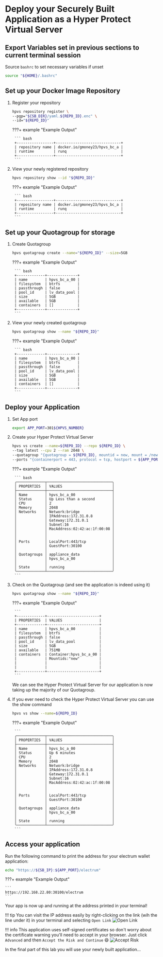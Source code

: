 # Deploy your Securely Built Application as a Hyper Protect Virtual Server

## Export Variables set in previous sections to current terminal session

Source `bashrc` to set necessary variables if unset

``` bash
source "${HOME}/.bashrc"
```

## Set up your Docker Image Repository

1. Register your repository

    ``` bash
    hpvs repository register \
    --pgp="${SB_DIR}/yaml.${REPO_ID}.enc" \
    --id="${REPO_ID}"
    ```

    ???+ example "Example Output"

        ``` bash
        +-----------------+------------------------------+
        | repository name | docker.io/gmoney23/hpvs_bc_a |
        | runtime         | runq                         |
        +-----------------+------------------------------+
        ```

2. View your newly registered repository

    ``` bash
    hpvs repository show --id "${REPO_ID}"
    ```

    ???+ example "Example Output"

        ``` bash
        +-----------------+------------------------------+
        | repository name | docker.io/gmoney23/hpvs_bc_a |
        | runtime         | runq                         |
        +-----------------+------------------------------+
        ```

## Set up your Quotagroup for storage

1. Create Quotagroup

    ``` bash
    hpvs quotagroup create --name="${REPO_ID}" --size=5GB
    ```

    ???+ example "Example Output"

        ``` bash
        +-------------+--------------+
        | name        | hpvs_bc_a_00 |
        | filesystem  | btrfs        |
        | passthrough | false        |
        | pool_id     | lv_data_pool |
        | size        | 5GB          |
        | available   | 5GB          |
        | containers  | []           |
        +-------------+--------------+
        ```

2. View your newly created quotagroup

    ``` bash
    hpvs quotagroup show --name "${REPO_ID}"
    ```

    ???+ example "Example Output"

        ``` bash
        +-------------+--------------+
        | name        | hpvs_bc_a_00 |
        | filesystem  | btrfs        |
        | passthrough | false        |
        | pool_id     | lv_data_pool |
        | size        | 5GB          |
        | available   | 5GB          |
        | containers  | []           |
        +-------------+--------------+
        ```

## Deploy your Application

1. Set App port

    ``` bash
    export APP_PORT=301${HPVS_NUMBER}
    ```

2. Create your Hyper Protect Virtual Server

    ``` bash
    hpvs vs create --name=${REPO_ID} --repo ${REPO_ID} \
    --tag latest --cpu 2 --ram 2048 \
    --quotagroup "{quotagroup = ${REPO_ID}, mountid = new, mount = /newroot, filesystem = btrfs, size = 4GB}" \
    --ports "{containerport = 443, protocol = tcp, hostport = ${APP_PORT}}"
    ```

    ???+ example "Example Output"

        ``` bash
        ╭─────────────┬──────────────────────────────╮
        │ PROPERTIES  │ VALUES                       │
        ├─────────────┼──────────────────────────────┤
        │ Name        │ hpvs_bc_a_00                 │
        │ Status      │ Up Less than a second        │
        │ CPU         │ 2                            │
        │ Memory      │ 2048                         │
        │ Networks    │ Network:bridge               │
        │             │ IPAddress:172.31.0.8         │
        │             │ Gateway:172.31.0.1           │
        │             │ Subnet:16                    │
        │             │ MacAddress:02:42:ac:1f:00:08 │
        │             │                              │
        │             │                              │
        │ Ports       │ LocalPort:443/tcp            │
        │             │ GuestPort:30100              │
        │             │                              │
        │ Quotagroups │ appliance_data               │
        │             │ hpvs_bc_a_00                 │
        │             │                              │
        │ State       │ running                      │
        ╰─────────────┴──────────────────────────────╯
        ```

3. Check on the Quotagroup (and see the application is indeed using it)

    ``` bash
    hpvs quotagroup show --name "${REPO_ID}"
    ```

    ???+ example "Example Output"

        ```
        +-------------+------------------------+
        | PROPERTIES  | VALUES                 |
        +-------------+------------------------+
        | name        | hpvs_bc_a_00           |
        | filesystem  | btrfs                  |
        | passthrough | false                  |
        | pool_id     | lv_data_pool           |
        | size        | 5GB                    |
        | available   | 751MB                  |
        | containers  | Container:hpvs_bc_a_00 |
        |             | Mountids:"new"         |
        |             |                        |
        |             |                        |
        +-------------+------------------------+
        ```

    We can see the Hyper Protect Virtual Server for our application is now taking up the majority of our Quotagroup.

4. If you ever need to check the Hyper Protect Virtual Server you can use the show command

    ``` bash
    hpvs vs show --name=${REPO_ID}
    ```

    ???+ example "Example Output"

        ```
        ╭─────────────┬──────────────────────────────╮
        │ PROPERTIES  │ VALUES                       │
        ├─────────────┼──────────────────────────────┤
        │ Name        │ hpvs_bc_a_00                 │
        │ Status      │ Up 6 minutes                 │
        │ CPU         │ 2                            │
        │ Memory      │ 2048                         │
        │ Networks    │ Network:bridge               │
        │             │ IPAddress:172.31.0.8         │
        │             │ Gateway:172.31.0.1           │
        │             │ Subnet:16                    │
        │             │ MacAddress:02:42:ac:1f:00:08 │
        │             │                              │
        │             │                              │
        │ Ports       │ LocalPort:443/tcp            │
        │             │ GuestPort:30100              │
        │             │                              │
        │ Quotagroups │ appliance_data               │
        │             │ hpvs_bc_a_00                 │
        │             │                              │
        │ State       │ running                      │
        ╰─────────────┴──────────────────────────────╯
        ```

## Access your application

Run the following command to print the address for your electrum wallet application:

``` bash
echo "https://${SB_IP}:${APP_PORT}/electrum"
```

???+ example "Example Output"

    ```
    https://192.168.22.80:30100/electrum
    ```

Your app is now up and running at the address printed in your terminal!

!!! tip
    You can visit the IP address easily by right-clicking on the link (wih the line under it) in your terminal and selecting `Open Link`
    ![Open Link](Bitcoin_Wallet_Images/Open_Link.png)

!!! info
    This application uses self-signed certificates so don't worry about the certificate warning you'll need to accept in your browser. Just click `Advanced` and then `Accept the Risk and Continue` :smile:
    ![Accept Risk](Bitcoin_Wallet_Images/Accept_SelfSigned_Cert.png)

In the final part of this lab you will use your newly built application...
